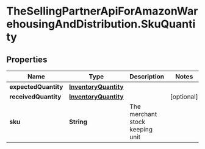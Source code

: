 # TheSellingPartnerApiForAmazonWarehousingAndDistribution.SkuQuantity

## Properties
Name | Type | Description | Notes
------------ | ------------- | ------------- | -------------
**expectedQuantity** | [**InventoryQuantity**](InventoryQuantity.md) |  | 
**receivedQuantity** | [**InventoryQuantity**](InventoryQuantity.md) |  | [optional] 
**sku** | **String** | The merchant stock keeping unit | 


